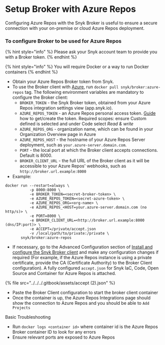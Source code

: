 # Setup Broker with Azure Repos

Configuring Azure Repos with the Snyk Broker is useful to ensure a secure connection with your on-premise or cloud Azure Repos deployment.

### To configure Broker to be used for Azure Repos

{% hint style="info" %}
Please ask your Snyk account team to provide you with a Broker token.
{% endhint %}

{% hint style="info" %}
You will require Docker or a way to run Docker containers
{% endhint %}

* Obtain your Azure Repos Broker token from Snyk.
* To use the Broker client with [Azure](https://azure.microsoft.com/en-us/services/devops/), run `docker pull snyk/broker:azure-repos` tag. The following environment variables are mandatory to configure the Broker client:
  * `BROKER_TOKEN` - the Snyk Broker token, obtained from your Azure Repos integration settings view (app.snyk.io).
  * `AZURE_REPOS_TOKEN` - an Azure Repos personal access token. [Guide](https://docs.microsoft.com/en-us/azure/devops/organizations/accounts/use-personal-access-tokens-to-authenticate?view=azure-devops\&tabs=preview-page) how to get/create the token. Required scopes: ensure Custom defined is selected and under Code select _Read & write_
  * `AZURE_REPOS_ORG` - organization name, which can be found in your Organization Overview page in Azure
  * `AZURE_REPOS_HOST` - the hostname of your Azure Repos Server deployment, such as `your.azure-server.domain.com`.
  * `PORT` - the local port at which the Broker client accepts connections. Default is 8000.
  * `BROKER_CLIENT_URL` - the full URL of the Broker client as it will be accessible to your Azure Repos' webhooks, such as `http://broker.url.example:8000`
* Example:

```
docker run --restart=always \
           -p 8000:8000 \
           -e BROKER_TOKEN=<secret-broker-token> \
           -e AZURE_REPOS_TOKEN=<secret-azure-token> \
           -e AZURE_REPOS_ORG=<org-name> \
           -e AZURE_REPOS_<HOST=your.azure-server.domain.com (no http/s)> \
           -e PORT=8000 \
           -e BROKER_CLIENT_URL=<http://broker.url.example:8000 (dns/IP:port)> \
           -e ACCEPT=/private/accept.json
           -v /local/path/to/private:/private \
       snyk/broker:azure-repos
```

* If necessary, go to the Advanced Configuration section of [Install and configure the Snyk Broker client](../set-up-snyk-broker/how-to-install-and-configure-your-snyk-broker-client.md) and make any configuration changes if required (For example, if the Azure Repos instance is using a private certificate, provide the CA (Certificate Authority) to the Broker Client configuration). A fully configured `accept.json` for Snyk IaC, Code, Open Source and Container for Azure Repos is attached.

{% file src="../../../.gitbook/assets/accept (2).json" %}

* Paste the Broker Client configuration to start the broker client container
* Once the container is up, the Azure Repos Integrations page should show the connection to Azure Repos and you should be able to `Add Projects`

Basic Troubleshooting

* Run `docker logs <container id>` where container id is the Azure Repos Broker container ID to look for any errors
* Ensure relevant ports are exposed to Azure Repos
